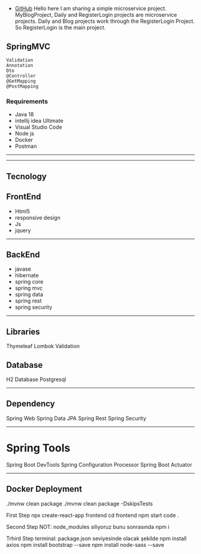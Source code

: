 # 
* [GitHub](https://github.com/BerkinBilgc/MyBlogProject)
Hello here I am sharing a simple microservice project.
MyBlogProject, Daily and RegisterLogin projects are microservice projects.
Daily and Blog projects work through the RegisterLogin Project. So RegisterLogin is the main project.

## SpringMVC
```shell
Validation
Annotation
Dto
@Controller
@GetMapping
@PostMapping
```


### Requirements
- Java 18
- intellij idea Ultimate 
- Visual Studio Code
- Node js
- Docker
- Postman
---

---

## Tecnology

## FrontEnd
- Html5
- responsive design
- Js
- jquery
---

## BackEnd
* javase
* hibernate
* spring core
* spring mvc
* spring data
* spring rest
* spring security

---

## Libraries
Thymeleaf
Lombok
Validation

## Database
H2 Database
Postgresql

---
## Dependency
Spring Web
Spring Data JPA
Spring Rest
Spring Security

---
# Spring Tools
Spring Boot DevTools
Spring Configuration Processor
Spring Boot Actuator

---

## Docker Deployment
./mvnw clean package 
./mvnw clean package -DskipsTests



First Step
npx create-react-app frontend
cd frontend
npm start
code .

Second Step
NOT: node_modules siliyoruz bunu sonrasında 
npm i

Trhird Step
terminal: package.json seviyesinde olacak şekilde
npm install axios
npm install bootstrap --save
npm install node-sass --save



